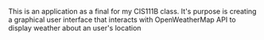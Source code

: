 This is an application as a final for my CIS111B class. It's purpose is creating a graphical user interface that interacts with OpenWeatherMap API to display weather
about an user's location
